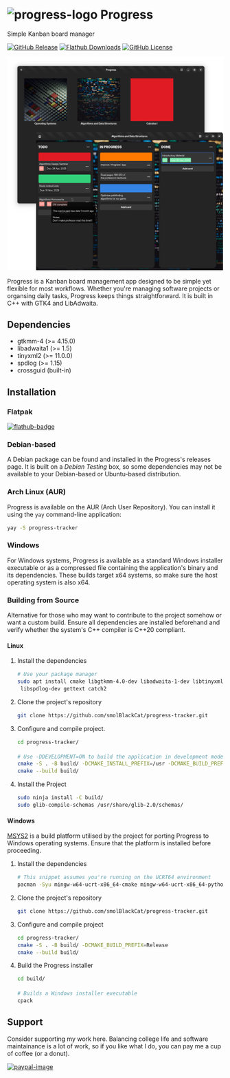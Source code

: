 # ![progress-logo] Progress

Simple Kanban board manager

[![GitHub Release][github-release-badge]][github-release]
[![Flathub Downloads][flatpak-release-badge]][progress-flathub]
[![GitHub License][github-licence]](LICENSE)

![App Windows](pictures/progress-app-presentation.png)

Progress is a Kanban board management app designed to be simple yet flexible for
most workflows. Whether you're managing software projects or organsing
daily tasks, Progress keeps things straightforward. It is built in
C++ with GTK4 and LibAdwaita.

## Dependencies

* gtkmm-4 (>= 4.15.0)
* libadwaita1 (>= 1.5)
* tinyxml2 (>= 11.0.0)
* spdlog (>= 1.15)
* crossguid (built-in)

## Installation

### Flatpak

[![flathub-badge]][progress-flathub]

### Debian-based

A Debian package can be found and installed in the Progress's releases page. It
is built on a *Debian Testing* box, so some dependencies may not be available to
your Debian-based or Ubuntu-based distribution.

### Arch Linux (AUR)

Progress is available on the AUR (Arch User Repository). You can install it
using the `yay` command-line application:

```sh
yay -S progress-tracker
```

### Windows

For Windows systems, Progress is available as a standard Windows installer
executable or as a compressed file containing the application's binary and its
dependencies. These builds target x64 systems, so make sure the host operating
system is also x64.

### Building from Source

Alternative for those who may want to contribute to the project somehow or want
a custom build. Ensure all dependencies are installed beforehand and verify
whether the system's C++ compiler is C++20 compliant.

#### Linux

1. Install the dependencies

   ```sh
   # Use your package manager
   sudo apt install cmake libgtkmm-4.0-dev libadwaita-1-dev libtinyxml2-dev \
    libspdlog-dev gettext catch2
   ```

2. Clone the project's repository

   ```sh
   git clone https://github.com/smolBlackCat/progress-tracker.git
   ```

3. Configure and compile project.

   ```sh
   cd progress-tracker/

   # Use -DDEVELOPMENT=ON to build the application in development mode
   cmake -S . -B build/ -DCMAKE_INSTALL_PREFIX=/usr -DCMAKE_BUILD_PREFIX=Release
   cmake --build build/
   ```

4. Install the Project

   ```sh
   sudo ninja install -C build/
   sudo glib-compile-schemas /usr/share/glib-2.0/schemas/
   ```

#### Windows

[MSYS2][msys-download] is a build platform utilised by the project for porting
Progress to Windows operating systems. Ensure that the platform is installed
before proceeding.

1. Install the dependencies

   ```sh
   # This snippet assumes you're running on the UCRT64 environment
   pacman -Syu mingw-w64-ucrt-x86_64-cmake mingw-w64-ucrt-x86_64-python mingw-w64-ucrt-x86_64-gtkmm4 mingw-w64-ucrt-x86_64-libadwaita mingw-w64-ucrt-x86_64-tinyxml2 mingw-w64-ucrt-x86_64-gettext mingw-w64-ucrt-x86_64-catch mingw-w64-ucrt-x86_64-spdlog mingw-w64-ucrt-x86_64-nsis git
   ```

2. Clone the project's repository

   ```sh
   git clone https://github.com/smolBlackCat/progress-tracker.git
   ```

3. Configure and compile project

   ```sh
   cd progress-tracker/
   cmake -S . -B build/ -DCMAKE_BUILD_PREFIX=Release
   cmake --build build/
   ```

4. Build the Progress installer

   ```sh
   cd build/

   # Builds a Windows installer executable
   cpack
   ```

## Support

Consider supporting my work here. Balancing college life and software
maintainance is a lot of work, so if you like what I do, you can pay me a cup
of coffee (or a donut).

[![paypal-image]][paypal-link]

[paypal-link]: https://www.paypal.com/donate/?hosted_button_id=9E5ELM2GFRU7U
[progress-logo]: data/io.github.smolblackcat.Progress.svg
[progress-flathub]: https://flathub.org/apps/io.github.smolblackcat.Progress
[github-release]: https://github.com/smolBlackCat/progress-tracker/releases
[flathub-badge]: https://flathub.org/assets/badges/flathub-badge-i-en.png
[github-release-badge]: https://img.shields.io/github/v/release/smolBlackCat/progress-tracker?logo=github
[flatpak-release-badge]: https://img.shields.io/flathub/downloads/io.github.smolblackcat.Progress?logo=flathub
[github-licence]: https://img.shields.io/github/license/smolBlackCat/progress-tracker
[build-status]: https://img.shields.io/github/actions/workflow/status/smolBlackCat/progress-tracker/progress-ci.yml
[msys-download]: https://www.msys2.org/
[paypal-image]: https://www.paypalobjects.com/webstatic/mktg/logo/pp_cc_mark_37x23.jpg